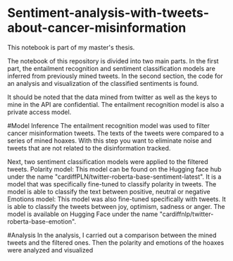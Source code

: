 # Sentiment-analysis-with-tweets-about-cancer-misinformation
This notebook is part of my master's thesis.

The notebook of this repository is divided into two main parts. In the first part, the entailment recognition and sentiment classification models are inferred from previously mined tweets. In the second section, the code for an analysis and visualization of the classified sentiments is found.

It should be noted that the data mined from twitter as well as the keys to mine in the API are confidential. The entailment recognition model is also a private access model.

#Model Inference
 The entailment recognition model was used to filter cancer misinformation tweets. The texts of the tweets were compared to a series of mined hoaxes. With this step you want to eliminate noise and tweets that are not related to the disinformation tracked.

Next, two sentiment classification models were applied to the filtered tweets.
Polarity model: This model can be found on the Hugging face hub under the name "cardiffPLN/twitter-roberta-base-sentiment-latest". It is a model that was specifically fine-tuned to classify polarity in tweets. The model is able to classify the text between positive, neutral or negative
Emotions model: This model was also fine-tuned specifically with tweets. It is able to classify the tweets between joy, optimism, sadness or anger. The model is available on Hugging Face under the name "cardiffnlp/twitter-roberta-base-emotion".

#Analysis
In the analysis, I carried out a comparison between the mined tweets and the filtered ones.
Then the polarity and emotions of the hoaxes were analyzed and visualized

